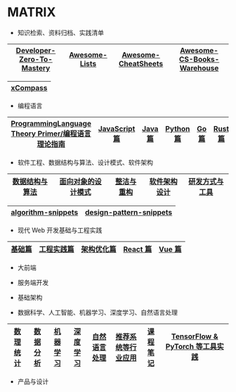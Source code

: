 # MATRIX

- 知识检索、资料归档、实践清单

| [Developer-Zero-To-Mastery](https://github.com/wx-chevalier/Developer-Zero-To-Mastery) | [Awesome-Lists](https://github.com/wx-chevalier/Awesome-Lists) | [Awesome-CheatSheets](https://github.com/wx-chevalier/Awesome-CheatSheets) | [Awesome-CS-Books-Warehouse](https://github.com/wx-chevalier/Awesome-CS-Books-Warehouse) |
| -------------------------------------------------------------------------------------- | -------------------------------------------------------------- | -------------------------------------------------------------------------- | ---------------------------------------------------------------------------------------- |


| [xCompass](https://github.com/wx-chevalier/xCompass) |
| ---------------------------------------------------- |


- 编程语言

| [ProgrammingLanguage Theory Primer/编程语言理论指南](https://github.com/wx-chevalier/ProgrammingLanguage-Series/blob/master/编程语言理论) | [JavaScript 篇](https://github.com/wx-chevalier/ProgrammingLanguage-Series/blob/master/JavaScript) | [Java 篇](https://github.com/wx-chevalier/ProgrammingLanguage-Series/blob/master/Java) | [Python 篇](https://github.com/wx-chevalier/ProgrammingLanguage-Series/blob/master/Python) | [Go 篇](https://github.com/wx-chevalier/ProgrammingLanguage-Series/blob/master/Go) | [Rust 篇](https://github.com/wx-chevalier/ProgrammingLanguage-Series/blob/master/Rust) |
| ----------------------------------------------------------------------------------------------------------------------------------------- | -------------------------------------------------------------------------------------------------- | -------------------------------------------------------------------------------------- | ------------------------------------------------------------------------------------------ | ---------------------------------------------------------------------------------- | -------------------------------------------------------------------------------------- |


- 软件工程、数据结构与算法、设计模式、软件架构

| [数据结构与算法](https://github.com/wx-chevalier/SoftwareEngineering-Series/blob/master/数据结构与算法) | [面向对象的设计模式](https://github.com/wx-chevalier/SoftwareEngineering-Series/blob/master/面向对象的设计模式) | [整洁与重构](https://github.com/wx-chevalier/SoftwareEngineering-Series/blob/master/整洁与重构) | [软件架构设计](https://github.com/wx-chevalier/SoftwareEngineering-Series/blob/master/软件架构设计) | [研发方式与工具](https://github.com/wx-chevalier/SoftwareEngineering-Series/blob/master/研发方式与工具) |
| ------------------------------------------------------------------------------------------------------- | --------------------------------------------------------------------------------------------------------------- | ----------------------------------------------------------------------------------------------- | --------------------------------------------------------------------------------------------------- | ------------------------------------------------------------------------------------------------------- |


| [algorithm-snippets](https://github.com/wx-chevalier/algorithm-snippets) | [design-pattern-snippets](https://github.com/wx-chevalier/design-pattern-snippets) |
| ------------------------------------------------------------------------ | ---------------------------------------------------------------------------------- |


- 现代 Web 开发基础与工程实践

| [基础篇](https://github.com/wx-chevalier/Web-Series/blob/master/基础) | [工程实践篇](https://github.com/wx-chevalier/Web-Series/blob/master/工程实践) | [架构优化篇](https://github.com/wx-chevalier/Web-Series/blob/master/架构优化篇) | [React 篇](https://github.com/wx-chevalier/Web-Series/blob/master/React) | [Vue 篇](https://github.com/wx-chevalier/Web-Series/blob/master/Vue) |
| --------------------------------------------------------------------- | ----------------------------------------------------------------------------- | ------------------------------------------------------------------------------- | ------------------------------------------------------------------------ | -------------------------------------------------------------------- |


- 大前端

- 服务端开发

- 基础架构

- 数据科学、人工智能、机器学习、深度学习、自然语言处理

| [数理统计](https://github.com/wx-chevalier/AIDL-Series/blob/master/数理统计) | [数据分析](https://github.com/wx-chevalier/AIDL-Series/blob/master/数据分析) | [机器学习](https://github.com/wx-chevalier/AIDL-Series/blob/master/机器学习) | [深度学习](https://github.com/wx-chevalier/AIDL-Series/blob/master/深度学习) | [自然语言处理](https://github.com/wx-chevalier/AIDL-Series/blob/master/自然语言处理) | [推荐系统等行业应用](https://github.com/wx-chevalier/AIDL-Series/blob/master/行业应用) | [课程笔记](https://github.com/wx-chevalier/AIDL-Series/blob/master/课程笔记) | [TensorFlow & PyTorch 等工具实践](https://github.com/wx-chevalier/AIDL-Series/blob/master/工具实践) |
| ---------------------------------------------------------------------------- | ---------------------------------------------------------------------------- | ---------------------------------------------------------------------------- | ---------------------------------------------------------------------------- | ------------------------------------------------------------------------------------ | -------------------------------------------------------------------------------------- | ---------------------------------------------------------------------------- | --------------------------------------------------------------------------------------------------- |


- 产品与设计
